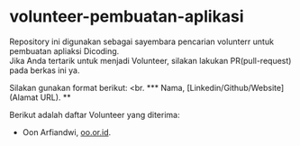 # volunteer-pembuatan-aplikasi
Repository ini digunakan sebagai sayembara pencarian volunterr untuk pembuatan apliaksi Dicoding.<br>
Jika Anda tertarik untuk menjadi Volunteer, silakan lakukan PR(pull-request) pada berkas ini ya.<br>

Silakan gunakan format berikut: <br.
**\* Nama, [Linkedin/Github/Website] (Alamat URL). **

Berikut adalah daftar Volunteer yang diterima:
* Oon Arfiandwi, [oo.or.id](https://oo.or.id).
